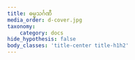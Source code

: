```yaml
---
title: ဓမ္မသင်္ဂဏီ
media_order: d-cover.jpg
taxonomy:
    category: docs
hide_hypothesis: false
body_classes: 'title-center title-h1h2'
---
```



